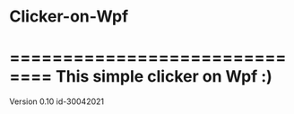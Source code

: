 # Clicker-on-Wpf
==============================
This simple clicker on Wpf :)
==============================
Version 0.10 id-30042021

